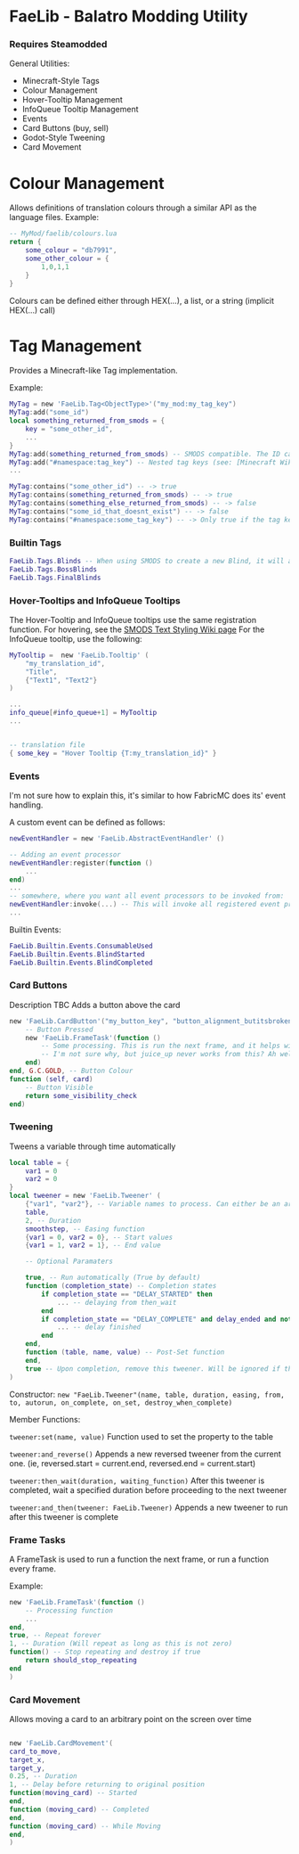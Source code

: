 # FaeLib - Balatro Modding Utility

### Requires Steamodded

General Utilities:
- Minecraft-Style Tags
- Colour Management
- Hover-Tooltip Management
- InfoQueue Tooltip Management
- Events
- Card Buttons (buy, sell)
- Godot-Style Tweening
- Card Movement


# Colour Management
Allows definitions of translation colours through a similar API as the language files.
Example:
```lua
-- MyMod/faelib/colours.lua
return {
    some_colour = "db7991",
    some_other_colour = {
        1,0,1,1
    }
}
```
Colours can be defined either through HEX(...), a list, or a string (implicit HEX(...) call)

# Tag Management
Provides a Minecraft-like Tag implementation.

Example:
```lua
MyTag = new 'FaeLib.Tag<ObjectType>'("my_mod:my_tag_key")
MyTag:add("some_id")
local something_returned_from_smods = {
    key = "some_other_id",
    ...
}
MyTag:add(something_returned_from_smods) -- SMODS compatible. The ID can either be "key" or "id"
MyTag:add("#namespace:tag_key") -- Nested tag keys (see: [Minecraft Wiki's Tag Json Format](https://minecraft.wiki/w/Tag))
...

MyTag:contains("some_other_id") -- -> true
MyTag:contains(something_returned_from_smods) -- -> true
MyTag:contains(something_else_returned_from_smods) -- -> false
MyTag:contains("some_id_that_doesnt_exist") -- -> false
MyTag:contains("#namespace:some_tag_key") -- -> Only true if the tag key is present.

```

### Builtin Tags
```lua
FaeLib.Tags.Blinds -- When using SMODS to create a new Blind, it will automatically be put in this tag.
FaeLib.Tags.BossBlinds
FaeLib.Tags.FinalBlinds
```


### Hover-Tooltips and InfoQueue Tooltips
The Hover-Tooltip and InfoQueue tooltips use the same registration function.
For hovering, see the [SMODS Text Styling Wiki page](https://github.com/Steamodded/smods/wiki/Text-Styling#text-hover-tooltip-modifier-t)
For the InfoQueue tooltip, use the following:
```lua
MyTooltip =  new 'FaeLib.Tooltip' (
    "my_translation_id",
    "Title",
    {"Text1", "Text2"}
)

...
info_queue[#info_queue+1] = MyTooltip
...


-- translation file
{ some_key = "Hover Tooltip {T:my_translation_id}" }
```

### Events
I'm not sure how to explain this, it's similar to how FabricMC does its' event handling.

A custom event can be defined as follows:
```lua
newEventHandler = new 'FaeLib.AbstractEventHandler' ()

-- Adding an event processor
newEventHandler:register(function ()
    ...
end)
...
-- somewhere, where you want all event processors to be invoked from:
newEventHandler:invoke(...) -- This will invoke all registered event processors in the event handler
...
```

Builtin Events:
```lua
FaeLib.Builtin.Events.ConsumableUsed
FaeLib.Builtin.Events.BlindStarted
FaeLib.Builtin.Events.BlindCompleted
```

### Card Buttons
Description TBC
Adds a button above the card
```lua
new 'FaeLib.CardButton'("my_button_key", "button_alignment_butitsbrokenandidkhowtofixit", function (self, card)
    -- Button Pressed
	new 'FaeLib.FrameTask'(function ()
        -- Some processing. This is run the next frame, and it helps with varios effects not working when a button is pressed.
        -- I'm not sure why, but juice_up never works from this? Ah well
	end)
end, G.C.GOLD, -- Button Colour
function (self, card)
    -- Button Visible
	return some_visibility_check
end)
```

### Tweening
Tweens a variable through time automatically
```lua
local table = {
    var1 = 0
    var2 = 0
}
local tweener = new 'FaeLib.Tweener' (
    {"var1", "var2"}, -- Variable names to process. Can either be an array of names, or a single name.
    table,
    2, -- Duration
    smoothstep, -- Easing function
    {var1 = 0, var2 = 0}, -- Start values
    {var1 = 1, var2 = 1}, -- End value

    -- Optional Paramaters

    true, -- Run automatically (True by default)
    function (completion_state) -- Completion states
        if completion_state == "DELAY_STARTED" then
            ... -- delaying from then_wait
        end
        if completion_state == "DELAY_COMPLETE" and delay_ended and not self.completed_once then
            ... -- delay finished
        end
    end,
    function (table, name, value) -- Post-Set function
    end,
    true -- Upon completion, remove this tweener. Will be ignored if there's another tweener after this!
)
```
Constructor:
`new "FaeLib.Tweener"(name, table, duration, easing, from, to, autorun, on_complete, on_set, destroy_when_complete)`

Member Functions:

`tweener:set(name, value)` Function used to set the property to the table

`tweener:and_reverse()` Appends a new reversed tweener from the current one. (ie, reversed.start = current.end, reversed.end = current.start)

`tweener:then_wait(duration, waiting_function)` After this tweener is completed, wait a specified duration before proceeding to the next tweener

`tweener:and_then(tweener: FaeLib.Tweener)` Appends a new tweener to run after this tweener is complete



### Frame Tasks
A FrameTask is used to run a function the next frame, or run a function every frame.

Example:
```lua
new 'FaeLib.FrameTask'(function () 
    -- Processing function
    ...
end, 
true, -- Repeat forever
1, -- Duration (Will repeat as long as this is not zero)
function() -- Stop repeating and destroy if true
    return should_stop_repeating
end
)
```



### Card Movement
Allows moving a card to an arbitrary point on the screen over time
```lua

new 'FaeLib.CardMovement'(
card_to_move,
target_x,
target_y,
0.25, -- Duration
1, -- Delay before returning to original position
function(moving_card) -- Started
end,
function (moving_card) -- Completed
end,
function (moving_card) -- While Moving
end,
)
```